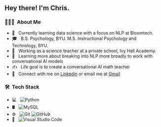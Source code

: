 <h2> Hey there! I'm Chris.</h2>

<h3> 👨🏻‍💻 &nbsp;About Me </h3>

- 🤔 &nbsp; Currently learning data science with a focus on NLP at Bloomtech.
- 🎓 &nbsp; B.S. Psychology, BYU. M.S. Instructional Psychology and Technology, BYU. 
- 💼 &nbsp; Working as a science teacher at a private school, Ivy Hall Academy.
- 🌱 &nbsp; Learning more about breaking into NLP more broadly to work with conversational AI models
- ✍️ &nbsp; Life goal is to create a conversational AI math teacher
- 🤝 &nbsp; Connect with me on [Linkedin](https://www.linkedin.com/in/christopher--cardenas/) or email me at [Gmail](mailto:422christopher@gmail.com)

<h3> 🛠 &nbsp;Tech Stack</h3>

- 💻 &nbsp;
  ![Python](https://img.shields.io/badge/-Python-333333?style=flat&logo=python)
- 🛢 &nbsp;
  ![MySQL](https://img.shields.io/badge/-MySQL-333333?style=flat&logo=mysql)
- ⚙️ &nbsp;
  ![Git](https://img.shields.io/badge/-Git-333333?style=flat&logo=git)
  ![GitHub](https://img.shields.io/badge/-GitHub-333333?style=flat&logo=github)
- 🔧 &nbsp;
  ![Visual Studio Code](https://img.shields.io/badge/-Visual%20Studio%20Code-333333?style=flat&logo=visual-studio-code&logoColor=007ACC)
